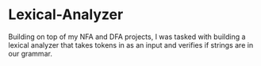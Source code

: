 # Lexical-Analyzer
Building on top of my NFA and DFA projects, I was tasked with building a lexical analyzer that takes tokens in as an input and verifies if strings are in our grammar.
